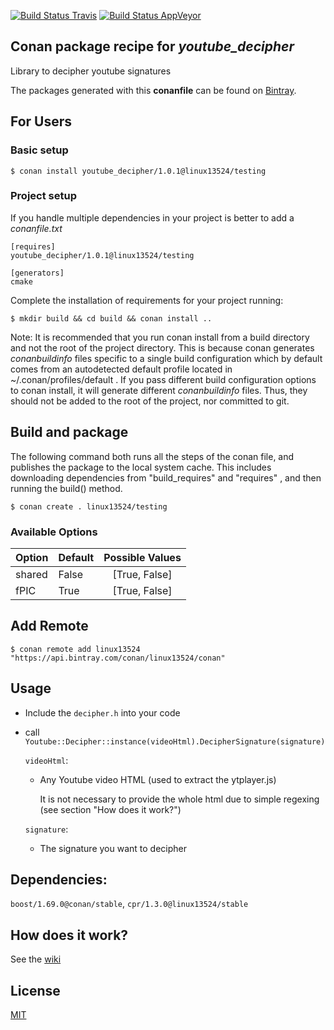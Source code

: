 [![Build Status Travis](https://app.travis-ci.com/Linux13524/YoutubeDecipher.svg)](https://app.travis-ci.com/Linux13524/YoutubeDecipher)
[![Build Status AppVeyor](https://ci.appveyor.com/api/projects/status/9g8p38mi3pa8onsp?svg=true)](https://ci.appveyor.com/project/Linux13524/youtube-decipher)



## Conan package recipe for *youtube_decipher*

Library to decipher youtube signatures

The packages generated with this **conanfile** can be found on [Bintray](https://bintray.com/linux13524/conan/youtube_decipher%3Alinux13524).

## For Users

### Basic setup

    $ conan install youtube_decipher/1.0.1@linux13524/testing

### Project setup

If you handle multiple dependencies in your project is better to add a *conanfile.txt*

    [requires]
    youtube_decipher/1.0.1@linux13524/testing

    [generators]
    cmake

Complete the installation of requirements for your project running:

    $ mkdir build && cd build && conan install ..

Note: It is recommended that you run conan install from a build directory and not the root of the project directory.  This is because conan generates *conanbuildinfo* files specific to a single build configuration which by default comes from an autodetected default profile located in ~/.conan/profiles/default .  If you pass different build configuration options to conan install, it will generate different *conanbuildinfo* files.  Thus, they should not be added to the root of the project, nor committed to git.


## Build and package

The following command both runs all the steps of the conan file, and publishes the package to the local system cache.  This includes downloading dependencies from "build_requires" and "requires" , and then running the build() method.

    $ conan create . linux13524/testing


### Available Options
| Option        | Default | Possible Values  |
| ------------- |:----------------- |:------------:|
| shared      | False |  [True, False] |
| fPIC      | True |  [True, False] |


## Add Remote

    $ conan remote add linux13524 "https://api.bintray.com/conan/linux13524/conan"

## Usage

- Include the `decipher.h` into your code
- call `Youtube::Decipher::instance(videoHtml).DecipherSignature(signature)`

   `videoHtml`: 
   - Any Youtube video HTML (used to extract the ytplayer.js)
      
      It is not necessary to provide the whole html due to simple regexing (see section "How does it work?") 
      
   `signature`:
   - The signature you want to decipher
   
## Dependencies:
`boost/1.69.0@conan/stable`, `cpr/1.3.0@linux13524/stable`

## How does it work?
See the [wiki](https://github.com/Linux13524/Youtube-Decipher/wiki)

## License

[MIT](https://github.com/Linux13524/Youtube-Decipher/blob/testing/1.0.1/LICENSE.md)
